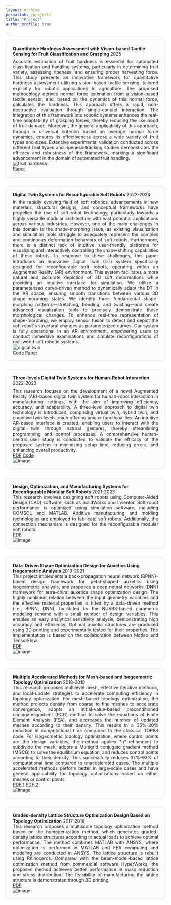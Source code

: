 ```yaml
---
layout: archive
permalink: /project/
title: "Project"
author_profile: true

---
```


<style>
.project-card {
  border: 1px solid #e0e0e0;
  border-radius: 10px;
  margin-bottom: 2em;
  padding: 1.2em 1.5em 1.2em 1.5em;
  background: #fafbfc;
  box-shadow: 0 2px 8px 0 rgba(0,0,0,0.03);
}
  font-size: 1.45em;
  font-weight: 900;
  color: #1a237e;
  margin-bottom: 0.5em;
  margin-top: 0.1em;
  line-height: 1.35;
  letter-spacing: 0.01em;
  display: block;
}
/* ...existing style code... */
</style>

<div class="project-card">
  <div class="project-title"><b>Quantitative Hardness Assessment with Vision-based Tactile Sensing for Fruit Classification and Grasping</b> <span class="project-badge">2025</span></div>
  <div style="text-align:justify; margin-top:0.5em;">
    Accurate estimation of fruit hardness is essential for automated classification and handling systems, particularly in determining fruit variety, assessing ripeness, and ensuring proper harvesting force. This study presents an innovative framework for quantitative hardness assessment utilizing vision-based tactile sensing, tailored explicitly for robotic applications in agriculture. The proposed methodology derives normal force estimation from a vision-based tactile sensor, and, based on the dynamics of this normal force, calculates the hardness. This approach offers a rapid, non-destructive evaluation through single-contact interaction. The integration of this framework into robotic systems enhances the real-time adaptability of grasping forces, thereby reducing the likelihood of fruit damage. Moreover, the general applicability of this approach, through a universal criterion based on average normal force dynamics, ensures its effectiveness across a wide variety of fruit types and sizes. Extensive experimental validation conducted across different fruit types and ripeness-tracking studies demonstrates the efficacy and robustness of the framework, marking a significant advancement in the domain of automated fruit handling.
  </div>
  <img class="project-img" src="https://github.com/user-attachments/assets/3660a1a6-2579-4ff7-9b55-a6bba432673b" alt="fruit hardness" />
  <div class="project-links">
    <a class="project-link-btn" href="https://arxiv.org/abs/2505.05725" target="_blank">Paper</a>
  </div>
</div>




<div class="project-card">
  <div class="project-title"><b>Digital Twin Systems for Reconfigurable Soft Robots</b> <span class="project-badge">2023-2024</span></div>
  <div style="text-align:justify; margin-top:0.5em;">
    In the rapidly evolving field of soft robotics, advancements in new materials, structural designs, and conceptual frameworks have propelled the rise of soft robot technology, particularly towards a highly versatile modular architecture with vast potential applications across various industries. However, one of the main challenges in this domain is the shape-morphing issue, as existing visualization and simulation tools struggle to adequately represent the complex and continuous deformation behaviors of soft robots. Furthermore, there is a distinct lack of intuitive, user-friendly platforms for visualizing and interactively controlling the shape-shifting capabilities of these robots. In response to these challenges, this paper introduces an innovative Digital Twin (DT) system specifically designed for reconfigurable soft robots, operating within an Augmented Reality (AR) environment. This system facilitates a more natural and accurate depiction of 3D soft deformations while providing an intuitive interface for simulation. We utilize a parameterized curve-driven method to dynamically adapt the DT in the AR space, ensuring smooth transitions between various 3D shape-morphing states. We identify three fundamental shape-morphing patterns—stretching, bending, and twisting—and create advanced visualization tools to precisely demonstrate these morphological changes. To enhance real-time representation of shape-morphing, we employ sensor fusion to detect and depict the soft robot's structural changes as parameterized curves. Our system is fully operational in an AR environment, empowering users to conduct immersive examinations and simulate reconfigurations of real-world soft robotic systems.
  </div>
  <img class="project-img" src="https://github.com/user-attachments/assets/cf3e018d-424c-4e68-8caa-55c696a89710" alt="digital twin" />
  <div class="project-links">
    <a class="project-link-btn" href="https://github.com/yuanzero/DT-Reconfigurable-Soft-Robot/tree/master" target="_blank">Code</a>
    <a class="project-link-btn" href="https://www.sciencedirect.com/science/article/pii/S0166361525000508" target="_blank">Paper</a>
  </div>
</div>

<div class="project-card">
  <div class="project-title"><b>Three-levels Digital Twin Systems for Human-Robot Interaction</b> <span class="project-badge">2022-2023</span></div>
  <div style="text-align:justify; margin-top:0.5em;">
    This research focuses on the development of a novel Augmented Reality (AR)-based digital twin system for human-robot interaction in manufacturing settings, with the aim of improving efficiency, accuracy, and adaptability. A three-level approach to digital twin technology is introduced, comprising virtual twin, hybrid twin, and cognitive twin levels, each offering unique functionalities. An intuitive AR-based interface is created, enabling users to interact with the digital twin through natural gestures, thereby streamlining programming and control processes. A comprehensive human-centric user study is conducted to validate the efficacy of the proposed system in minimizing setup time, reducing errors, and enhancing overall productivity.
  </div>
  <div class="project-links">
    <a class="project-link-btn" href="../../files/s40974-024-00327-7%20(1).pdf" target="_blank">PDF</a>
    <a class="project-link-btn" href="https://github.com/yuanzero/MR-Human-Robot-Interaction-Hololens2" target="_blank">Code</a>
  </div>
  <img class="project-img" src="https://github.com/user-attachments/assets/65b3a29e-05fd-45bc-9034-52c65106827c" alt="image" />
</div>

<div class="project-card">
  <div class="project-title"><b>Design, Optimization, and Manufacturing Systems for Reconfigurable Modular Soft Robots</b> <span class="project-badge">2021-2023</span></div>
  <div style="text-align:justify;">
    This research involves designing soft robots using Computer-Aided Design (CAD) software, such as SolidWorks and Inventor. Soft robot performance is optimized using simulation software, including COMSOL and MATLAB. Additive manufacturing and molding technologies are employed to fabricate soft robots. Additionally, the connection mechanism is designed for the reconfigurable modular soft robots.
  </div>
  <div class="project-links">
    <a class="project-link-btn" href="../../files/CAD_20(6)_2023_1141-1153%20(1).pdf" target="_blank">PDF</a>
  </div>
  <img class="project-img" src="https://github.com/user-attachments/assets/cac57803-c525-4245-a089-5aa951f58cd1" alt="image" />
</div>

<div class="project-card">
  <div class="project-title"><b>Data-Driven Shape Optimization Design for Auxetics Using Isogeometric Analysis</b> <span class="project-badge">2019-2021</span></div>
  <div style="text-align:justify;">
    This project implements a back-propagation neural network (BPNN)-based design framework for petal-shaped auxetics using isogeometric analysis, and proposes a deep neural networks (DNN) framework for tetra-chiral auxetics shape optimization design. The highly nonlinear relation between the input geometry variables and the effective material properties is fitted by a data-driven method (i.e., BPNN, DNN), facilitated by the NURBS-based parametric modeling scheme with a small number of design variables. This enables an easy analytical sensitivity analysis, demonstrating high accuracy and efficiency. Optimal auxetic structures are produced using 3D printing and experimentally tested for their properties. The implementation is based on the collaboration between Matlab and TensorFlow.
  </div>
  <div class="project-links">
    <a class="project-link-btn" href="../../files/Liao 等。 - 2022 - Deep-learning-based isogeometric inverse design fo.pdf" target="_blank">PDF</a>
  </div>
  <img class="project-img" src="https://github.com/user-attachments/assets/0a9be658-006d-4ecf-9763-0bf8fa5e8d29" alt="image" />
</div>

<div class="project-card">
  <div class="project-title"><b>Multiple Accelerated Methods for Mesh-based and Isogeometric Topology Optimization</b> <span class="project-badge">2018-2019</span></div>
  <div style="text-align:justify;">
    This research proposes multilevel mesh, effective iterative methods, and local-update strategies to accelerate computing efficiency in topology optimization. For mesh-based topology optimization, the method projects density from coarse to fine meshes to accelerate convergence, adopts an initial-value-based preconditioned conjugate-gradient (PCG) method to solve the equations of Finite Element Analysis (FEA), and decreases the number of updated meshes according to their density. This results in a 35%-80% reduction in computational time compared to the classical TOP88 code. For isogeometric topology optimization, where control points are the design variables, the method applies *h*-refinement to subdivide the mesh, adopts a Multigrid conjugate gradient method (MGCG) to solve the equilibrium equation, and reduces control points according to their density. This successfully reduces 37%-93% of computational time compared to unaccelerated cases. The multiple accelerated methods perform better in large-scale cases and have general applicability for topology optimizations based on either meshes or control points.
  </div>
  <div class="project-links">
    <a class="project-link-btn" href="../../files/Liao 等。 - 2019 - A triple acceleration method for topology optimiza.pdf" target="_blank">PDF 1</a>
    <a class="project-link-btn" href="../../files/Wang 等。 - 2020 - An efficient isogeometric topology optimization us.pdf" target="_blank">PDF 2</a>
  </div>
  <img class="project-img" src="https://github.com/user-attachments/assets/217c9091-8008-496c-9bbe-a8622a355caf" alt="image" />
</div>

<div class="project-card">
  <div class="project-title"><b>Graded-density Lattice Structure Optimization Design Based on Topology Optimization</b> <span class="project-badge">2017-2018</span></div>
  <div style="text-align:justify;">
    This research proposes a multiscale topology optimization method based on the homogenization method, which generates graded-density lattice structures according to actual loads to achieve optimal performance. The method combines MATLAB with ANSYS, where optimization is performed in MATLAB and FEA computing and modeling are conducted in ANSYS. The lattice structure is rebuilt using Rhinoceros. Compared with the beam-model-based lattice optimization method from commercial software HyperWorks, the proposed method achieves better performance in mass reduction and stress distribution. The feasibility of manufacturing the lattice structure is demonstrated through 3D printing.
  </div>
  <div class="project-links">
    <a class="project-link-btn" href="../../files/Liao - 2019 - Graded-density Lattice Structure Optimization Desi.pdf" target="_blank">PDF</a>
  </div>
  <img class="project-img" src="https://github.com/user-attachments/assets/9586c63b-2e20-48eb-96da-926c93dc436e" alt="image" />
</div>
